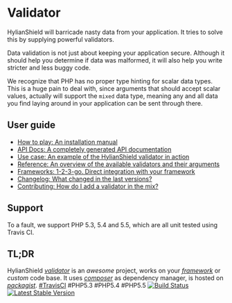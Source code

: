 # Validator

HylianShield will barricade nasty data from your application. It tries to solve this by supplying powerful validators.

Data validation is not just about keeping your application secure. Although it should help you determine if data was malformed, it will also help you write stricter and less buggy code.

We recognize that PHP has no proper type hinting for scalar data types. This is a huge pain to deal with, since arguments that should accept scalar values, actually will support the `mixed` data type, meaning any and all data you find laying around in your application can be sent through there.

## User guide

- [How to play: An installation manual](INSTALLATION.md)
- [API Docs: A completely generated API documentation](http://hylianshield.github.io/validator/)
- [Use case: An example of the HylianShield validator in action](USECASE.md)
- [Reference: An overview of the available validators and their arguments](REFERENCE.md)
- [Frameworks: 1-2-3-go. Direct integration with your framework](FRAMEWORKS.md)
- [Changelog: What changed in the last versions?](CHANGELOG.md)
- [Contributing: How do I add a validator in the mix?](CONTRIBUTING.md)

## Support

To a fault, we support PHP 5.3, 5.4 and 5.5, which are all unit tested using Travis CI.

## TL;DR

HylianShield [*validator*](http://hylianshield.github.io/validator/) is an *awesome* project, works on your [*framework*](FRAMEWORKS.md) or *custom* code base. It uses [*composer*](INSTALLATION.md) as dependency manager, is hosted on [*packagist*](https://packagist.org/packages/hylianshield/validator). [#TravisCI](https://travis-ci.org/HylianShield/validator) #PHP5.3 #PHP5.4 #PHP5.5  [![Build Status](https://travis-ci.org/HylianShield/validator.png?branch=master)](https://travis-ci.org/HylianShield/validator) [![Latest Stable Version](https://poser.pugx.org/hylianshield/validator/v/stable.png)](https://packagist.org/packages/hylianshield/validator)
